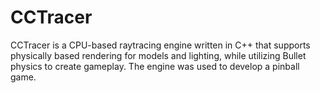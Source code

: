 # CCTracer
CCTracer is a CPU-based raytracing engine written in C++ that supports physically based rendering for models and lighting, while utilizing Bullet physics to create gameplay. The engine was used to develop a pinball game.